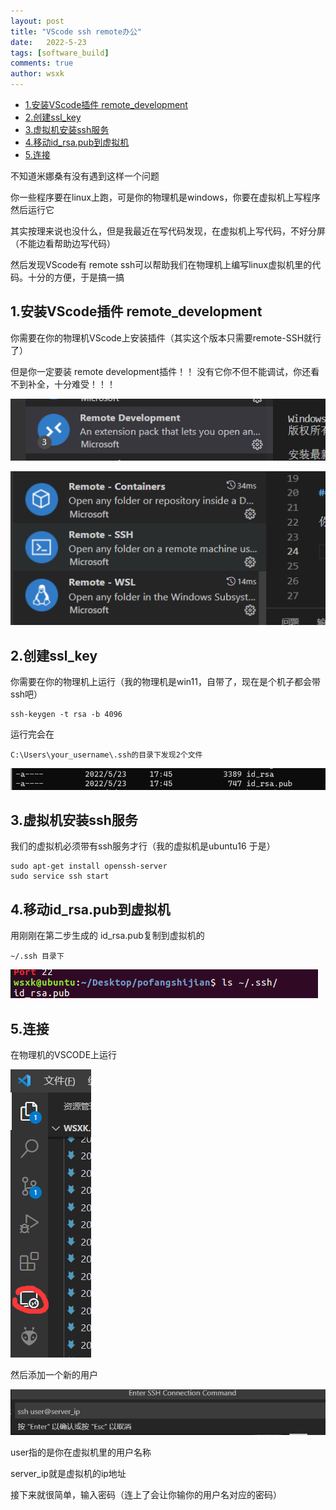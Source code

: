```yaml
---
layout: post
title: "VScode ssh remote办公"
date:   2022-5-23
tags: [software_build]
comments: true
author: wsxk
---
```


- [1.安装VScode插件 remote_development](#1安装vscode插件-remote_development)
- [2.创建ssl_key](#2创建ssl_key)
- [3.虚拟机安装ssh服务](#3虚拟机安装ssh服务)
- [4.移动id_rsa.pub到虚拟机](#4移动id_rsapub到虚拟机)
- [5.连接](#5连接)

不知道米娜桑有没有遇到这样一个问题

你一些程序要在linux上跑，可是你的物理机是windows，你要在虚拟机上写程序然后运行它

其实按理来说也没什么，但是我最近在写代码发现，在虚拟机上写代码，不好分屏（不能边看帮助边写代码）

然后发现VScode有 remote ssh可以帮助我们在物理机上编写linux虚拟机里的代码。十分的方便，于是搞一搞

## 1.安装VScode插件 remote_development

你需要在你的物理机VScode上安装插件（其实这个版本只需要remote-SSH就行了）

但是你一定要装 remote development插件！！ 没有它你不但不能调试，你还看不到补全，十分难受！！！

![](https://raw.githubusercontent.com/wsxk/wsxk_pictures/main/2022-5-23-VScode_remote/6.png)

![](https://raw.githubusercontent.com/wsxk/wsxk_pictures/main/2022-5-23-VScode_remote/1.png)


## 2.创建ssl_key

你需要在你的物理机上运行（我的物理机是win11，自带了，现在是个机子都会带ssh吧）

    ssh-keygen -t rsa -b 4096

运行完会在

    C:\Users\your_username\.ssh的目录下发现2个文件

![](https://raw.githubusercontent.com/wsxk/wsxk_pictures/main/2022-5-23-VScode_remote/2.png)

## 3.虚拟机安装ssh服务

我们的虚拟机必须带有ssh服务才行（我的虚拟机是ubuntu16 于是）

    sudo apt-get install openssh-server
    sudo service ssh start

## 4.移动id_rsa.pub到虚拟机

用刚刚在第二步生成的 id_rsa.pub复制到虚拟机的

    ~/.ssh 目录下

![](https://raw.githubusercontent.com/wsxk/wsxk_pictures/main/2022-5-23-VScode_remote/3.png)

## 5.连接

在物理机的VSCODE上运行

![](https://raw.githubusercontent.com/wsxk/wsxk_pictures/main/2022-5-23-VScode_remote/4.png)

然后添加一个新的用户

![](https://raw.githubusercontent.com/wsxk/wsxk_pictures/main/2022-5-23-VScode_remote/5.png)

user指的是你在虚拟机里的用户名称

server_ip就是虚拟机的ip地址

接下来就很简单，输入密码（连上了会让你输你的用户名对应的密码）

